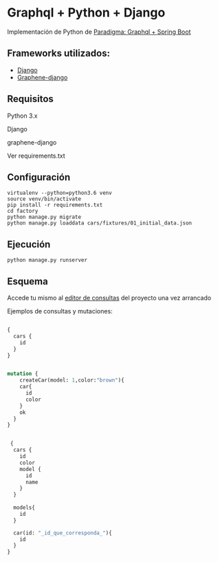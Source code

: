 
# Graphql + Python + Django

Implementación de Python de [Paradigma: Graphql + Spring Boot](https://github.com/paradigmadigital/graphql-spring-boot) 

## Frameworks utilizados:

- [Django](https://github.com/django/django)
- [Graphene-django](https://github.com/graphql-python/graphene-django) 


## Requisitos

Python 3.x

Django

graphene-django

Ver requirements.txt

## Configuración


```
virtualenv --python=python3.6 venv
source venv/bin/activate
pip install -r requirements.txt
cd factory
python manage.py migrate
python manage.py loaddata cars/fixtures/01_initial_data.json 

```

## Ejecución

```
python manage.py runserver
```

## Esquema

Accede tu mismo al [editor de consultas](http://localhost:8000/graphql) del proyecto una vez arrancado

Ejemplos de consultas y mutaciones:

```graphql

{
  cars {
    id
  }
}

```

```graphql

mutation {
    createCar(model: 1,color:"brown"){
    car{
      id
      color
    }
    ok
  }
}

```



```graphql

 {
  cars {
    id
    color
    model {
      id
      name
    }
  }
 
  models{
    id
  }

  car(id: "_id_que_corresponda_"){
    id
  }
}

```





